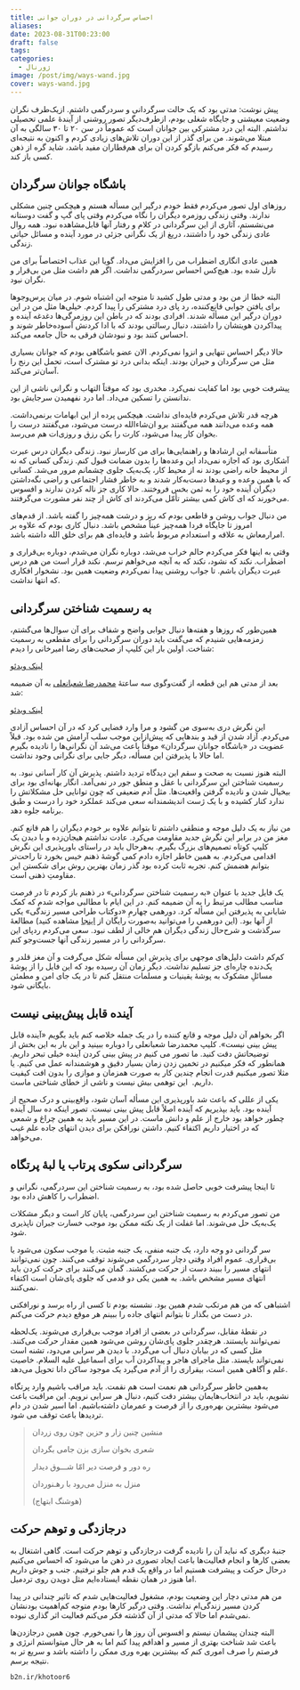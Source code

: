 ```yaml
---
title: احساس سرگردانی در دوران جوانی
aliases: 
date: 2023-08-31T00:23:00
draft: false
tags: 
categories:
  - ژورنال
image: /post/img/ways-wand.jpg
cover: ways-wand.jpg
---
```


پیش نوشت: مدتی بود که یک حالت سرگردانی و سردرگمی داشتم. ازیک‌طرف نگران وضعیت معیشتی و جایگاه شغلی بودم، ازطرف‌دیگر تصور روشنی از آیندۀ علمی تحصیلی نداشتم. البته این درد مشترکی بین جوانان است که عموماً در سن ۲۰ تا ۳۰ سالگی به آن مبتلا می‌شوند. من برای گذر از این دوران تلاش‌های زیادی کردم و اکنون به نتیجه‌ای رسیدم که فکر می‌کنم بازگو کردن آن برای هم‌قطاران مفید باشد، شاید گره از ذهن کسی باز کند.

## باشگاه جوانان سرگردان

روزهای اول تصور می‌کردم فقط خودم درگیر این مسأله هستم و هیچکس چنین مشکلی ندارند. وقتی زندگی روزمره دیگران را نگاه می‌کردم وقتی پای گپ و گفت دوستانه می‌نشستم، آثاری از این سرگردانی در کلام و رفتار آنها قابل‌مشاهده نبود. همه روال عادی زندگی خود را داشتند، دریغ از یک نگرانی جزئی در مورد آینده و مسائل حیاتی زندگی.

همین عادی انگاری اضطراب من را افزایش می‌داد. گویا این عذاب اختصاصاً برای من نازل شده بود. هیچ‌کس احساس سردرگمی نداشت. اگر هم داشت مثل من بی‌قرار و نگران نبود.

البته خطا از من بود و مدتی طول کشید تا متوجه این اشتباه شوم. در میان پرس‌وجوها برای یافتن جوابی قانع‌کننده، رد پای درد مشترکی را پیدا کردم. خیلی‌ها مثل من در این دوران درگیر این مسأله شدند. افرادی بودند که در باطن این روزمرگی‌ها دغدغه آینده و پیداکردن هویتشان را داشتند، دنبال رسالتی بودند که با ادا کردنش آسوده‌خاطر شوند و احساس کنند بود و نبودشان فرقی به حال جامعه می‌کند.

حالا دیگر احساس تنهایی و انزوا نمی‌کردم. الان عضو باشگاهی بودم که جوانان بسیاری مثل من سرگردان و حیران بودند. اینکه بدانی درد تو مشترک است، تحمل این رنج را آسان‌تر می‌کند.

پیشرفت خوبی بود اما کفایت نمی‌کرد. مخدری بود که موقتاً التهاب و نگرانی ناشی از این ندانستن را تسکین می‌داد. اما درد نفهمیدن سرجایش بود.

هرچه قدر تلاش می‌کردم فایده‌ای نداشت. هیچکس پرده از این ابهامات برنمی‌داشت. همه وعده می‌دانند همه می‌گفتند برو ان‌شاءالله درست می‌شود، می‌گفتند درست را بخوان کار پیدا می‌شود، کارت را بکن رزق و روزی‌ات هم می‌رسد.

متأسفانه این ارشادها و راهنمایی‌ها برای من کارساز نبود. زندگی دیگران درس عبرت آشکاری بود که اجازه نمی‌داد این وعده‌ها را بدون ضمانت قبول کنم. زندگی کسانی که نه از محیط خانه راضی بودند نه از محیط کار، یک‌به‌یک جلوی چشمانم مرور می‌شد. کسانی که با همین وعده و وعیدها دست‌به‌کار شدند و به خاطر فشار اجتماعی و راضی نگه‌داشتن دیگران آینده خود را به ثمن بخس فروختند. حالا کاری جز ناله کردن ندارند و افسوس می‌خورند که ای کاش کمی بیشتر تأمّل می‌کردند ای کاش از چند نفر مشورت می‌گرفتند.

من دنبال جواب روشن و قاطعی بودم که ریز و درشت همه‌چیز را گفته باشد. از قدم‌های امروز تا جایگاه فردا همه‌چیز عیناً مشخص باشد. دنبال کاری بودم که علاوه بر امرارمعاش به علاقه و استعدادم مربوط باشد و فایده‌ای هم برای خلق الله داشته باشد.

وقتی به اینها فکر می‌کردم حالم خراب می‌شد، دوباره نگران می‌شدم، دوباره بی‌قراری و اضطراب. نکند که نشود، نکند که به آنچه می‌خواهم نرسم. نکند قرار است من هم درس عبرت دیگران باشم. تا جواب روشنی پیدا نمی‌کردم وضعیت همین بود. نشخوار افکاری که انتها نداشت.

## به رسمیت شناختن سرگردانی

همین‌طور که روزها و هفته‌ها دنبال جوابی واضح و شفاف برای آن سوال‌ها می‌گشتم، زمزمه‌هایی شنیدم که می‌گفت باید دوران سرگردانی را برای مقطعی به رسمیت شناخت. اولین بار این کلیپ از صحبت‌های رضا امیرخانی را دیدم:
<div id="25576688584"><script type="text/JavaScript" src="https://www.aparat.com/embed/amfM2?data[rnddiv]=25576688584&data[responsive]=yes"></script></div>

[لینک ویدئو](https://www.aparat.com/v/amfM2)



بعد از مدتی هم این قطعه از گفت‌وگوی سه ساعتۀ [محمدرضا شعبانعلی](https://www.shabanali.com/) به آن ضمیمه شد:
<div id="46516804760"><script type="text/JavaScript" src="https://www.aparat.com/embed/ZlNF3?data[rnddiv]=46516804760&data[responsive]=yes"></script></div>

[لینک ویدئو](https://www.aparat.com/v/ZlNF3)


این نگرش دری به‌سوی من گشود و مرا وارد فضایی کرد که در آن احساس آزادی می‌کردم. آزاد شدن از قید و بندهایی که پیش‌ازاین موجب سلب آرامش من شده بود. قبلاً عضویت در «باشگاه جوانان سرگردان» موقتاً باعث می‌شد آن نگرانی‌ها را نادیده بگیرم اما حالا با پذیرفتن این مسأله، دیگر جایی برای نگرانی وجود نداشت.

البته هنوز نسبت به صحت و سقم این دیدگاه تردید داشتم. پذیرش آن کار آسانی نبود. به رسمیت شناختن این سرگردانی با عقل و منطق جور در نمی‌آمد. انگار بهانه‌ای بود برای بیخیال شدن و نادیده گرفتن واقعیت‌ها. مثل آدم ضعیفی که چون توانایی حل مشکلاتش را ندارد کنار کشیده و با یک ژست اندیشمندانه سعی می‌کند عملکرد خود را درست و طبق برنامه جلوه دهد.

من نیاز به یک دلیل موجه و منطقی داشتم تا بتوانم علاوه بر خودم دیگران را هم قانع کنم. مغز من در برابر این نگرش جدید مقاومت می‌کرد. عادت نداشتم هیجان‌زده و با دیدن یک کلیپ کوتاه تصمیم‌های بزرگ بگیرم. به‌هرحال باید در راستای باورپذیری این نگرش اقدامی می‌کردم. به همین خاطر اجازه دادم کمی گوشۀ ذهنم خیس بخورد تا راحت‌تر بتوانم هضمش کنم. تجربه ثابت کرده بود گذر زمان بهترین روش برای شکستن این مقاومتِ ذهنی است.

یک فایل جدید با عنوان «به رسمیت شناختن سرگردانی» در ذهنم باز کردم تا در فرصت مناسب مطالب مرتبط را به آن ضمیمه کنم. در این ایام با مطالبی مواجه شدم که کمک شایانی به پذیرفتن این مسأله کرد. دورهمی چهارمِ «دوکتاب طراحی مسیر زندگی» یکی از آنها بود. (این دورهمی را می‌توانید به‌صورت رایگان از [اینجا](https://doketab.ir/product/tms/) مشاهده کنید) مطالعۀ سرگذشت و شرح‌حال زندگی دیگران هم خالی از لطف نبود. سعی می‌کردم ردپای این سرگردانی را در مسیر زندگی آنها جست‌وجو کنم.

کم‌کم داشت دلیل‌های موجهی برای پذیرش این مسأله شکل می‌گرفت و آن مغز قلدر و یک‌دنده چاره‌ای جز تسلیم نداشت. دیگر زمان آن رسیده بود که این فایل را از پوشۀ مسائلِ مشکوک به پوشۀ یقینیات و مسلمات منتقل کنم تا در یک جای امن و مطمئن بایگانی شود.

## آینده قابل پیش‌بینی نیست

اگر بخواهم آن دلیل موجه و قانع کننده را در یک جمله خلاصه کنم باید بگویم «آینده قابل پیش بینی نیست». کلیپ محمدرضا شعبانعلی را دوباره ببینید و این بار به این بخش از توضیحاتش دقت کنید. ما تصور می کنیم در پیش بینی کردن آینده خیلی تبحر داریم. همانطور که فکر میکنیم در تخمین زدن زمان بسیار دقیق و هوشمندانه عمل می کنیم. یا مثلا تصور میکنیم قدرت انجام چندین کار به صورت همزمان و موازی را بدون افت کیفیت داریم.  این توهمی بیش نیست و ناشی از خطای شناختی ماست.

یکی از عللی که باعث شد باورپذیری این مسأله آسان شود، واقع‌بینی و درک صحیح از آینده بود. باید بپذیریم که آینده اصلاً قابل پیش بینی نیست. تصور اینکه ده سال آینده چطور خواهد بود خارج از علم و دانش ماست. در این مسیر باید به همین چراغ و شمعی که در اختیار داریم اکتفاء کنیم. داشتن نورافکن برای دیدن انتهای جاده علم غیب می‌خواهد.

## سرگردانی سکوی پرتاب یا لبۀ پرتگاه

تا اینجا پیشرفت خوبی حاصل شده بود، به رسمیت شناختن این سردرگمی، نگرانی و اضطراب را کاهش داده بود.

من تصور می‌کردم به رسمیت شناختن این سردرگمی، پایان کار است و دیگر مشکلات یک‌به‌یک حل می‌شوند. اما غفلت از یک نکته ممکن بود موجب خسارت جبران ناپذیری شود.

سر گردانی دو وجه دارد، یک جنبه منفی، یک جنبه مثبت. یا موجب سکون می‌شود یا بی‌قراری. عموم افراد وقتی دچار سردرگمی می‌شوند توقف می‌کنند. چون نمی‌توانند انتهای مسیر را ببیند دست از حرکت می‌کشند. گمان می‌کنند برای حرکت کردن باید انتهای مسیر مشخص باشد. به همین یکی دو قدمی که جلوی پای‌شان است اکتفاء نمی‌کنند.

اشتباهی که من هم مرتکب شدم همین بود. نشسته بودم تا کسی از راه برسد و نورافکنی در دست من بگذار تا بتوانم انتهای جاده را ببینم هر موقع دیدم حرکت می‌کنم.

در نقطۀ مقابل، سرگردانی در بعضی از افراد موجب بی‌قراری می‌شوند. یک‌لحظه نمی‌توانند بایستند. هرچقدر جلوی پای‌شان روشن می‌شود همین مقدار حرکت می‌کنند. مثل کسی که در بیابان دنبال آب می‌گردد. با دیدن هر سرابی می‌دود، تشنه است نمی‌تواند بایستد. مثل ماجرای هاجر و پیداکردن آب برای اسماعیل علیه السلام. خاصیت علم و آگاهی همین است، بیقراری را از آدم می‌گیرد یک موجود ساکن دانا تحویل می‌دهد.

به‌همین خاطر سرگردانی هم نعمت است هم نقمت. باید مراقب باشیم وارد پرتگاه نشویم، باید در انتخاب‌هایمان بیشتر دقت کنیم، دنبال هر سرابی نرویم. این مراقبت باعث می‌شود بیشترین بهره‌وری را از فرصت و عمرمان داشته‌باشیم. اما اسیر شدن در دام تردیدها باعث توقف می شود.

> منشین چنین زار و حزین چون روی زردان
> 
> شعری بخوان سازی بزن جامی بگردان
> 
> ره دور و فرصت دیر امّا شـــوق دیدار
> 
> منزل به منزل می‌رود با رهـنوردان
> 
> (هوشنگ ابتهاج)

## درجازدگی و توهم حرکت

جنبۀ دیگری که نباید آن را نادیده گرفت درجازدگی و توهم حرکت است. گاهی اشتغال به بعضی کارها و انجام فعالیت‌ها باعث ایجاد تصوری در ذهن ما می‌شود که احساس می‌کنیم درحال حرکت و پیشرفت هستیم اما در واقع یک قدم هم جلو نرفتیم. جنب و جوش داریم اما هنوز در همان نقطه ایستاده‌ایم مثل دویدن روی تردمیل.

من هم مدتی دچار این وضعیت بودم، مشغول فعالیت‌هایی شدم که تاثیر چندانی در پیدا کردن مسیر زندگی‌ام نداشت. وقتی درگیر کارها بودم متوجه کم‌اهمیت بودنشان نمی‌شدم اما حالا که مدتی از آن گذشته فکر می‌کنم فعالیت اثر گذاری نبوده.

البته چندان پیشمان نیستم و افسوس آن روز ها را نمی‌خورم. چون همین درجازدن‌ها باعث شد شناخت بهتری از مسیر و اهدافم پیدا کنم اما به هر حال میتوانستم انرژی و فرصتم را صرف اموری کنم که بیشترین بهره وری ممکن را داشته باشد و سریع تر به نتیجه برسم.

```
b2n.ir/khotoor6
```


